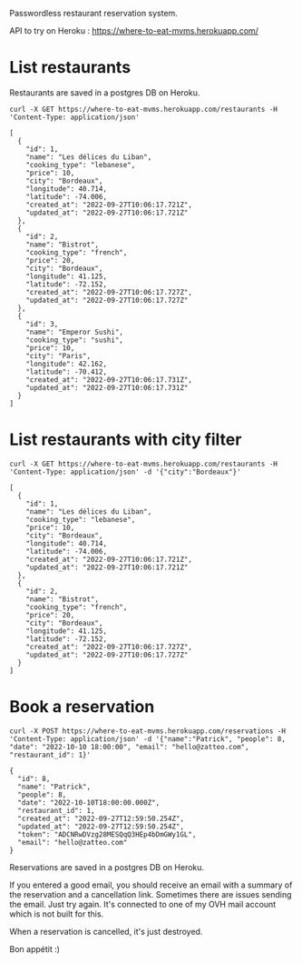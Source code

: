Passwordless restaurant reservation system.

API to try on Heroku : https://where-to-eat-mvms.herokuapp.com/

# List restaurants

Restaurants are saved in a postgres DB on Heroku.

```
curl -X GET https://where-to-eat-mvms.herokuapp.com/restaurants -H 'Content-Type: application/json'
```

```
[
  {
    "id": 1,
    "name": "Les délices du Liban",
    "cooking_type": "lebanese",
    "price": 10,
    "city": "Bordeaux",
    "longitude": 40.714,
    "latitude": -74.006,
    "created_at": "2022-09-27T10:06:17.721Z",
    "updated_at": "2022-09-27T10:06:17.721Z"
  },
  {
    "id": 2,
    "name": "Bistrot",
    "cooking_type": "french",
    "price": 20,
    "city": "Bordeaux",
    "longitude": 41.125,
    "latitude": -72.152,
    "created_at": "2022-09-27T10:06:17.727Z",
    "updated_at": "2022-09-27T10:06:17.727Z"
  },
  {
    "id": 3,
    "name": "Emperor Sushi",
    "cooking_type": "sushi",
    "price": 10,
    "city": "Paris",
    "longitude": 42.162,
    "latitude": -70.412,
    "created_at": "2022-09-27T10:06:17.731Z",
    "updated_at": "2022-09-27T10:06:17.731Z"
  }
]
```

# List restaurants with city filter

```
curl -X GET https://where-to-eat-mvms.herokuapp.com/restaurants -H 'Content-Type: application/json' -d '{"city":"Bordeaux"}'

```
```
[
  {
    "id": 1,
    "name": "Les délices du Liban",
    "cooking_type": "lebanese",
    "price": 10,
    "city": "Bordeaux",
    "longitude": 40.714,
    "latitude": -74.006,
    "created_at": "2022-09-27T10:06:17.721Z",
    "updated_at": "2022-09-27T10:06:17.721Z"
  },
  {
    "id": 2,
    "name": "Bistrot",
    "cooking_type": "french",
    "price": 20,
    "city": "Bordeaux",
    "longitude": 41.125,
    "latitude": -72.152,
    "created_at": "2022-09-27T10:06:17.727Z",
    "updated_at": "2022-09-27T10:06:17.727Z"
  }
]
```

# Book a reservation
```
curl -X POST https://where-to-eat-mvms.herokuapp.com/reservations -H 'Content-Type: application/json' -d '{"name":"Patrick", "people": 8, "date": "2022-10-10 18:00:00", "email": "hello@zatteo.com", "restaurant_id": 1}'
```
```
{
  "id": 8,
  "name": "Patrick",
  "people": 8,
  "date": "2022-10-10T18:00:00.000Z",
  "restaurant_id": 1,
  "created_at": "2022-09-27T12:59:50.254Z",
  "updated_at": "2022-09-27T12:59:50.254Z",
  "token": "ADCNRwDVzg28MESQqQ3HEp4bDmGWy1GL",
  "email": "hello@zatteo.com"
}
```

Reservations are saved in a postgres DB on Heroku.

If you entered a good email, you should receive an email with a summary of the reservation and a cancellation link. Sometimes there are issues sending the email. Just try again. It's connected to one of my OVH mail account which is not built for this.

When a reservation is cancelled, it's just destroyed.


Bon appétit :)
